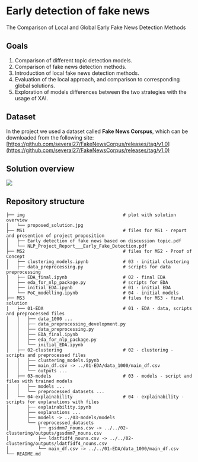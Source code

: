# Early detection of fake news

The Comparison of Local and Global Early Fake News Detection Methods

## Goals
1. Comparison of different topic detection models.
2. Comparison of fake news detection methods.
3. Introduction of local fake news detection methods.
4. Evaluation of the local approach, and comparison to corresponding global solutions.
5. Exploration of models differences between the two strategies with the usage of XAI.

## Dataset

In the project we used a dataset called **Fake News Corspus**, which can be downloaded from the following site: [https://github.com/several27/FakeNewsCorpus/releases/tag/v1.0](https://github.com/several27/FakeNewsCorpus/releases/tag/v1.0)

## Solution overview

![](./img/proposed_solution.jpg)

## Repository structure

```
├── img                                     # plot with solution overview
│   └── proposed_solution.jpg
├── MS1                                     # files for MS1 - report and presention of project proposition
│   ├── Early detection of fake news based on discussion topic.pdf
│   └── NLP_Project_Report___Early_Fake_Detection.pdf
├── MS2                                     # files for MS2 - Proof of Concept
│   ├── clustering_models.ipynb             # 03 - initial clustering
│   ├── data_preprocessing.py               # scripts for data preprocessing
│   ├── EDA_final.ipynb                     # 02 - final EDA
│   ├── eda_for_nlp_package.py              # scripts for EDA
│   ├── initial_EDA.ipynb                   # 01 - initial EDA
│   └── PoC_modelling.ipynb                 # 04 - initial models
├── MS3                                     # files for MS3 - final solution
│   ├── 01-EDA                              # 01 - EDA - data, scripts and preprocessed files
│   │   ├── data_1000 ...
│   │   ├── data_preprocessing_development.py
│   │   ├── data_preprocessing.py
│   │   ├── EDA_final.ipynb
│   │   ├── eda_for_nlp_package.py
│   │   └── initial_EDA.ipynb
│   ├── 02-clustering                       # 02 - clustering - scripts and preprocessed files
│   │   ├── clustering_models.ipynb
│   │   ├── main_df.csv -> ../01-EDA/data_1000/main_df.csv
│   │   └── outputs ...
│   ├── 03-models                           # 03 - models - script and files with trained models
│   │   ├── models ...
│   │   └── preprocessed_datasets ...
│   └── 04-explainability                   # 04 - explainability - scripts for explanations with files
│       ├── explainability.ipynb
│       ├── explanations ...
│       ├── models -> ../03-models/models
│       └── preprocessed_datasets
│           ├── gssdmm7_nouns.csv -> ../../02-clustering/outputs/gssdmm7_nouns.csv
│           ├── ldatfidf4_nouns.csv -> ../../02-clustering/outputs/ldatfidf4_nouns.csv
│           └── main_df.csv -> ../../01-EDA/data_1000/main_df.csv
└── README.md
```
